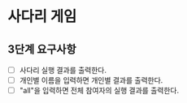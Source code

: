 # 사다리 게임
## 3단계 요구사항

* [ ] 사다리 실행 결과를 출력한다.
* [ ] 개인별 이름을 입력하면 개인별 결과를 출력한다.
* [ ] "all"을 입력하면 전체 참여자의 실행 결과를 출력한다.